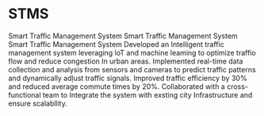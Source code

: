 # STMS
Smart Traffic Management System 
Smart Traffic Management System Smart Traffic Management System Developed an Intelligent traffic management system leveraging loT and machine leaming to optimize traffio flow and reduce congestion In urban areas. Implemented real-time data collection and analysis from sensors and cameras to predict traffic patterns and dynamically adļust traffic signals. Improved traffic efficiency by 30% and reduced average commute times by 20%. Collaborated with a cross-functional team to Integrate the system with exsting city Infrastructure and ensure scalabllity.
